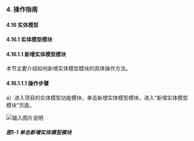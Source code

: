 ### 4. 操作指南

#### 4.16 实体模型

#### 4.16.1 实体模型模块

#### 4.16.1.1 新增实体模型模块

本节主要介绍如何新增实体模型模块的具体操作方法。

#### 4.16.1.1.1 操作步骤

a）进入项目的实体模型功能模块，单击新增实体模型模块，进入“新增实体模型模块”页面。

![输入图片说明](../../../../../images/SoFlu%EF%BC%88%E5%90%8E%E7%AB%AF%EF%BC%89%E5%BC%80%E5%8F%91%E5%B9%B3%E5%8F%B0/1.%20%E6%9C%80%E6%96%B0%E7%89%88%E6%9C%AC%20-%20%E6%9B%B4%E6%96%B0%E6%97%A5%E6%9C%9F%20-%202022.10.08/4.%20%E6%93%8D%E4%BD%9C%E6%8C%87%E5%8D%97/16.%20%E5%AE%9E%E4%BD%93%E6%A8%A1%E5%9E%8B/1.%20%E5%AE%9E%E4%BD%93%E6%A8%A1%E5%9E%8B%E6%A8%A1%E5%9D%97/image.png)

##### 图1-1 单击新增实体模型模块
